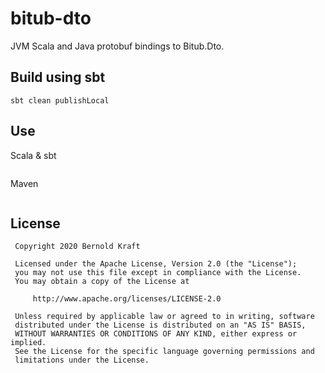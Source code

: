 # bitub-dto

JVM Scala and Java protobuf bindings to Bitub.Dto.

## Build using sbt 

`sbt clean publishLocal`

## Use

Scala & sbt
```
```

Maven
```

```

## License

     Copyright 2020 Bernold Kraft

     Licensed under the Apache License, Version 2.0 (the "License");
     you may not use this file except in compliance with the License.
     You may obtain a copy of the License at

         http://www.apache.org/licenses/LICENSE-2.0

     Unless required by applicable law or agreed to in writing, software
     distributed under the License is distributed on an "AS IS" BASIS,
     WITHOUT WARRANTIES OR CONDITIONS OF ANY KIND, either express or implied.
     See the License for the specific language governing permissions and
     limitations under the License.
